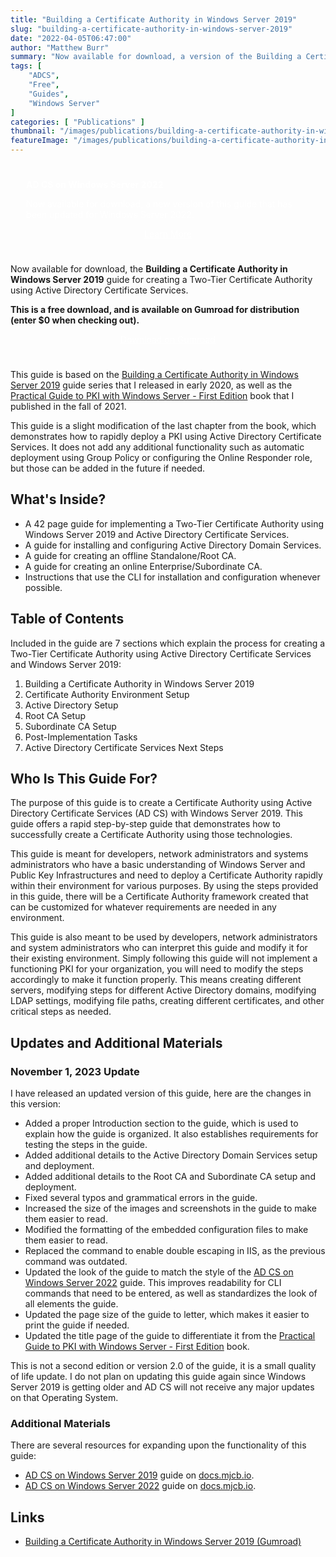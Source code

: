 ```yaml
---
title: "Building a Certificate Authority in Windows Server 2019"
slug: "building-a-certificate-authority-in-windows-server-2019"
date: "2022-04-05T06:47:00"
author: "Matthew Burr"
summary: "Now available for download, a version of the Building a Certificate Authority in Windows Server 2019 guide that I published in early 2020. This guide offers a rapid deployment of a Two-Tier Certificate Authority using Windows Server without advanced features."
tags: [
    "ADCS",
    "Free",
    "Guides",
    "Windows Server"
]
categories: [ "Publications" ]
thumbnail: "/images/publications/building-a-certificate-authority-in-windows-server-2019/building-a-certificate-authority-in-windows-server-2019-thumbnail.png"
featureImage: "/images/publications/building-a-certificate-authority-in-windows-server-2019/building-a-certificate-authority-in-windows-server-2019-featured.png"
---
```


<style type="text/css">
.adcs-header {
    background-image: url("/images/publications/building-a-certificate-authority-in-windows-server-2019/adcs-background.jpg");
    padding-top: 25px;
    padding-left: 25px;
    padding-right: 25px;
    color: #ffffff;
}
</style>

<div class="adcs-header">
<strong>AD CS on Windows Server 2022</strong>

Now available for download, a new version of this guide that has been updated for Windows Server 2022.

<div style="text-align:center; padding-top: 0px; padding-bottom: 25px;">
    <a href="/publications/adcs-on-windows-server-2022/" style="color: #ffffff; cursor: pointer;" class="button mt-1" role="button" title="Learn More">Learn More</a>
</div>
</div>

Now available for download, the **Building a Certificate Authority in Windows Server 2019** guide for creating a Two-Tier Certificate Authority using Active Directory Certificate Services.

**This is a free download, and is available on Gumroad for distribution (enter $0 when checking out).**

<div style="text-align:center; padding-top: 0px; padding-bottom: 25px;">
    <a href="https://mjcb.gumroad.com/l/building-a-ca-in-windows-server-2019/" style="color: #ffffff; cursor: pointer;" class="button mt-1" role="button" title="Download on Gumroad">Download on Gumroad</a>
</div>

This guide is based on the [Building a Certificate Authority in Windows Server 2019](/blog/2020/03/09/certificate-authority-windows-server-2019/) guide series that I released in early 2020, as well as the [Practical Guide to PKI with Windows Server - First Edition](/publications/practical-guide-to-pki-with-windows-server-first-edition/) book that I published in the fall of 2021.

This guide is a slight modification of the last chapter from the book, which demonstrates how to rapidly deploy a PKI using Active Directory Certificate Services. It does not add any additional functionality such as automatic deployment using Group Policy or configuring the Online Responder role, but those can be added in the future if needed.

## What's Inside? ##

* A 42 page guide for implementing a Two-Tier Certificate Authority using Windows Server 2019 and Active Directory Certificate Services.
* A guide for installing and configuring Active Directory Domain Services.
* A guide for creating an offline Standalone/Root CA.
* A guide for creating an online Enterprise/Subordinate CA.
* Instructions that use the CLI for installation and configuration whenever possible.

## Table of Contents ##

Included in the guide are 7 sections which explain the process for creating a Two-Tier Certificate Authority using Active Directory Certificate Services and Windows Server 2019:

1. Building a Certificate Authority in Windows Server 2019
2. Certificate Authority Environment Setup
3. Active Directory Setup
4. Root CA Setup
5. Subordinate CA Setup
6. Post-Implementation Tasks
7. Active Directory Certificate Services Next Steps

## Who Is This Guide For? ##

The purpose of this guide is to create a Certificate Authority using Active Directory Certificate Services (AD CS) with Windows Server 2019. This guide offers a rapid step-by-step guide that demonstrates how to successfully create a Certificate Authority using those technologies.

This guide is meant for developers, network administrators and systems administrators who have a basic understanding of Windows Server and Public Key Infrastructures and need to deploy a Certificate Authority rapidly within their environment for various purposes. By using the steps provided in this guide, there will be a Certificate Authority framework created that can be customized for whatever requirements are needed in any environment.

This guide is also meant to be used by developers, network administrators and system administrators who can interpret this guide and modify it for their existing environment. Simply following this guide will not implement a functioning PKI for your organization, you will need to modify the steps accordingly to make it function properly. This means creating different servers, modifying steps for different Active Directory domains, modifying LDAP settings, modifying file paths, creating different certificates, and other critical steps as needed.

## Updates and Additional Materials ##

### November 1, 2023 Update ###

I have released an updated version of this guide, here are the changes in this version:

* Added a proper Introduction section to the guide, which is used to explain how the guide is organized. It also establishes requirements for testing the steps in the guide.
* Added additional details to the Active Directory Domain Services setup and deployment.
* Added additional details to the Root CA and Subordinate CA setup and deployment.
* Fixed several typos and grammatical errors in the guide.
* Increased the size of the images and screenshots in the guide to make them easier to read.
* Modified the formatting of the embedded configuration files to make them easier to read.
* Replaced the command to enable double escaping in IIS, as the previous command was outdated.
* Updated the look of the guide to match the style of the [AD CS on Windows Server 2022](/publications/adcs-on-windows-server-2022/) guide. This improves readability for CLI commands that need to be entered, as well as standardizes the look of all elements the guide.
* Updated the page size of the guide to letter, which makes it easier to print the guide if needed. 
* Updated the title page of the guide to differentiate it from the [Practical Guide to PKI with Windows Server - First Edition](/publications/practical-guide-to-pki-with-windows-server-first-edition/) book.

This is not a second edition or version 2.0 of the guide, it is a small quality of life update. I do not plan on updating this guide again since Windows Server 2019 is getting older and AD CS will not receive any major updates on that Operating System.

### Additional Materials ###

There are several resources for expanding upon the functionality of this guide:

* [AD CS on Windows Server 2019](https://docs.mjcb.io/microsoft/windows-server/windows-server-roles-features/adcs/adcs-windows-server-2019/) guide on [docs.mjcb.io](https://docs.mjcb.io/).
* [AD CS on Windows Server 2022](https://docs.mjcb.io/microsoft/windows-server/windows-server-roles-features/adcs/adcs-windows-server-2022/) guide on [docs.mjcb.io](https://docs.mjcb.io/).

## Links ##

* [Building a Certificate Authority in Windows Server 2019 (Gumroad)](https://mjcb.gumroad.com/l/building-a-ca-in-windows-server-2019/)
